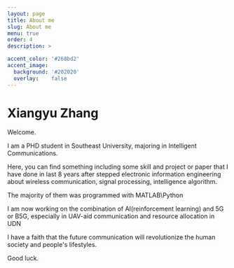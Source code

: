 ```yaml
---
layout: page
title: About me
slug: About me
menu: true
order: 4
description: >

accent_color: '#268bd2'
accent_image:
  background: '#202020'
  overlay:    false
---
```


# Xiangyu Zhang

Welcome.

I am a PHD student in Southeast University, majoring in Intelligent Communications. 

Here, you can find something including some skill and project or paper that I have done in last 8 years after stepped electronic information engineering about wireless communication, signal processing, intelligence algorithm. 

The majority of them was programmed with MATLAB\Python 

I am now working on the combination of AI(reinforcement learning) and 5G or B5G, especially in UAV-aid communication and resource allocation in UDN

I have a faith that the future communication will revolutionize the human society and people's lifestyles. 

Good luck.
